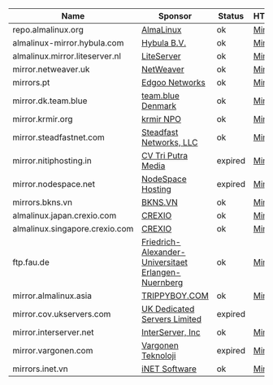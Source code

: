 | Name | Sponsor | Status | HTTPS | HTTP | RSYNC |
| --- | --- | --- | --- | --- | --- |
repo.almalinux.org|[AlmaLinux](https://www.almalinux.org)|ok|[Mirror](https://repo.almalinux.org/almalinux/)|[Mirror](http://repo.almalinux.org/almalinux/)|[Link](rsync://rsync.repo.almalinux.org/almalinux)
almalinux-mirror.hybula.com|[Hybula B.V.](https://www.hybula.com/)|ok|[Mirror](https://almalinux-mirror.hybula.com/)|[Mirror](http://almalinux-mirror.hybula.com/)|[Link](rsync://almalinux-mirror.hybula.com/almalinux)
almalinux.mirror.liteserver.nl|[LiteServer](https://www.liteserver.nl/)|ok|[Mirror](https://almalinux.mirror.liteserver.nl/)|[Mirror](http://almalinux.mirror.liteserver.nl/)|[Link](rsync://mirror.liteserver.nl/almalinux)
mirror.netweaver.uk|[NetWeaver](https://www.netweaver.uk)|ok|[Mirror](https://mirror.netweaver.uk/almalinux/)|[Mirror](http://mirror.netweaver.uk/almalinux/)|
mirrors.pt|[Edgoo Networks](https://www.edgoo.io)|ok|[Mirror](https://mirrors.pt/almalinux/)|[Mirror](http://mirrors.pt/almalinux/)|[Link](rsync://mirrors.pt/almalinux)
mirror.dk.team.blue|[team.blue Denmark](https://team.blue)|ok|[Mirror](https://mirror.dk.team.blue/almalinux/)|[Mirror](http://mirror.dk.team.blue/almalinux/)|
mirror.krmir.org|[krmir NPO](https://krmir.org)|ok|[Mirror](https://mirror.krmir.org/almalinux/)||[Link](rsync://mirror.krmir.org/almalinux)
mirror.steadfastnet.com|[Steadfast Networks, LLC](https://www.steadfast.net/)|ok|[Mirror](https://mirror.steadfastnet.com/almalinux/)|[Mirror](http://mirror.steadfastnet.com/almalinux/)|[Link](rsync://mirror.steadfastnet.com/almalinux)
mirror.nitiphosting.in|[CV Tri Putra Media](https://www.triputramedia.id)|expired|[Mirror](https://mirror.nitiphosting.in/almalinux/)|[Mirror](http://mirror.nitiphosting.in/almalinux/)|[Link](rsync://mirror.nitiphosting.in/almalinux)
mirror.nodespace.net|[NodeSpace Hosting](https://www.nodespace.net/)|expired|[Mirror](https://mirror.nodespace.net/almalinux/)|[Mirror](http://mirror.nodespace.net/almalinux/)|
mirrors.bkns.vn|[BKNS.VN](https://www.bkns.vn/)|ok|[Mirror](https://mirrors.bkns.vn/almalinux/)|[Mirror](http://mirrors.bkns.vn/almalinux/)|[Link](rsync://mirrors.bkns.vn/almalinux)
almalinux.japan.crexio.com|[CREXIO](https://crexio.com)|ok|[Mirror](https://almalinux.japan.crexio.com/almalinux/)||
almalinux.singapore.crexio.com|[CREXIO](https://crexio.com)|ok|[Mirror](https://almalinux.singapore.crexio.com/)|[Mirror](http://almalinux.singapore.crexio.com/)|[Link](rsync://almalinux.singapore.crexio.com/almalinux)
ftp.fau.de|[Friedrich-Alexander-Universitaet Erlangen-Nuernberg](https://www.rrze.fau.de)|ok|[Mirror](https://ftp.fau.de/almalinux/)|[Mirror](http://ftp.fau.de/almalinux/)|[Link](rsync://ftp.fau.de/almalinux)
mirror.almalinux.asia|[TRIPPYBOY.COM](https://blog.trippyboy.com)|ok|[Mirror](https://mirror.almalinux.asia/almalinux/)|[Mirror](http://mirror.almalinux.asia/almalinux/)|
mirror.cov.ukservers.com|[UK Dedicated Servers Limited](https://www.ukservers.com/)|expired||[Mirror](http://mirror.cov.ukservers.com/almalinux/)|
mirror.interserver.net|[InterServer, Inc](https://www.interserver.net/)|ok|[Mirror](https://mirror.interserver.net/almalinux/)|[Mirror](http://mirror.interserver.net/almalinux/)|[Link](rsync://mirror.interserver.net/almalinux)
mirror.vargonen.com|[Vargonen Teknoloji](https://www.vargonen.com)|expired|[Mirror](https://mirror.vargonen.com/almalinux/)|[Mirror](http://mirror.vargonen.com/almalinux/)|
mirrors.inet.vn|[iNET Software](https://inet.vn/)|ok|[Mirror](https://mirrors.inet.vn/almalinux/)|[Mirror](http://mirrors.inet.vn/almalinux/)|

